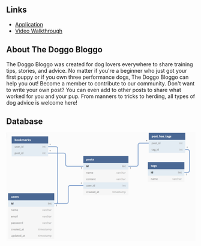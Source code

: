 ## Links

- [Application](https://doggo-bloggo.herokuapp.com/)
- [Video Walkthrough](https://usc.zoom.us/rec/share/R4_fCEzWbaokqDjkIXBNwigXJSEcs_q8DxOpf7rYQKvV6_7vbsCFe16tElwRmKmp.B8AdYlcK-JwSD_He?startTime=1620002467000)

## About The Doggo Bloggo

The Doggo Bloggo was created for dog lovers everywhere to share training tips, stories, and advice. No matter if you're a beginner who just got your first puppy or if you own three performance dogs, The Doggo Bloggo can help you out! Become a member to contribute to our community. Don't want to write your own post? You can even add to other posts to share what worked for you and your pup. From manners to tricks to herding, all types of dog advice is welcome here!

## Database
![Database Schema](/public/img/database.PNG "Database Schema")


